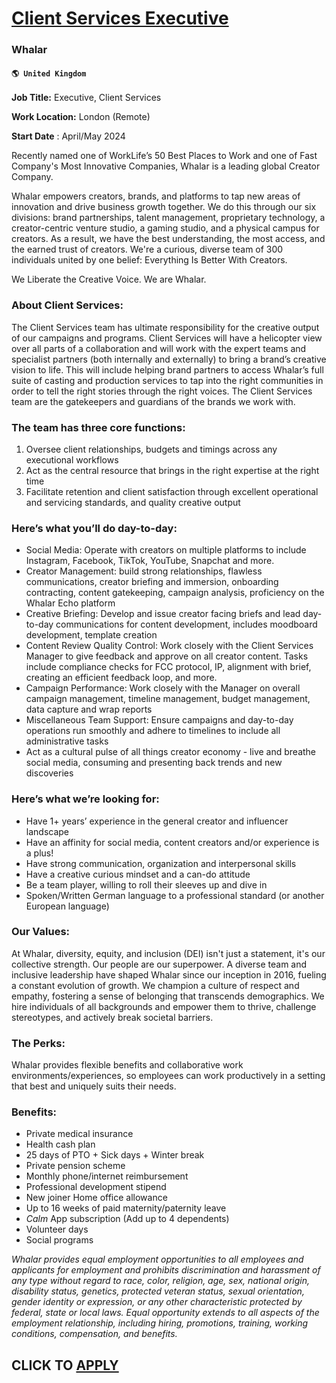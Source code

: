 # [Client Services Executive](https://www.remotewlb.com/apply/client-services-executive-73380)  
### Whalar  
#### `🌎 United Kingdom`  

**Job Title:** Executive, Client Services

 **Work Location:** London (Remote)

 **Start Date** : April/May 2024

Recently named one of WorkLife’s 50 Best Places to Work and one of Fast Company's Most Innovative Companies, Whalar is a leading global Creator Company.

Whalar empowers creators, brands, and platforms to tap new areas of innovation and drive business growth together. We do this through our six divisions: brand partnerships, talent management, proprietary technology, a creator-centric venture studio, a gaming studio, and a physical campus for creators. As a result, we have the best understanding, the most access, and the earned trust of creators. We're a curious, diverse team of 300 individuals united by one belief: Everything Is Better With Creators.

We Liberate the Creative Voice. We are Whalar.

###  **About Client Services:**

The Client Services team has ultimate responsibility for the creative output of our campaigns and programs. Client Services will have a helicopter view over all parts of a collaboration and will work with the expert teams and specialist partners (both internally and externally) to bring a brand’s creative vision to life. This will include helping brand partners to access Whalar’s full suite of casting and production services to tap into the right communities in order to tell the right stories through the right voices. The Client Services team are the gatekeepers and guardians of the brands we work with.

### The team has three core functions:

  1. Oversee client relationships, budgets and timings across any executional workflows
  2. Act as the central resource that brings in the right expertise at the right time 
  3. Facilitate retention and client satisfaction through excellent operational and servicing standards, and quality creative output

### Here’s what you’ll do day-to-day:

  * Social Media: Operate with creators on multiple platforms to include Instagram, Facebook, TikTok, YouTube, Snapchat and more. 
  * Creator Management: build strong relationships, flawless communications, creator briefing and immersion, onboarding contracting, content gatekeeping, campaign analysis, proficiency on the Whalar Echo platform
  * Creative Briefing: Develop and issue creator facing briefs and lead day-to-day communications for content development, includes moodboard development, template creation
  * Content Review Quality Control: Work closely with the Client Services Manager to give feedback and approve on all creator content. Tasks include compliance checks for FCC protocol, IP, alignment with brief, creating an efficient feedback loop, and more.
  * Campaign Performance: Work closely with the Manager on overall campaign management, timeline management, budget management, data capture and wrap reports
  * Miscellaneous Team Support: Ensure campaigns and day-to-day operations run smoothly and adhere to timelines to include all administrative tasks
  * Act as a cultural pulse of all things creator economy - live and breathe social media, consuming and presenting back trends and new discoveries 

### Here’s what we’re looking for:

  * Have 1+ years’ experience in the general creator and influencer landscape 
  * Have an affinity for social media, content creators and/or experience is a plus!
  * Have strong communication, organization and interpersonal skills
  * Have a creative curious mindset and a can-do attitude
  * Be a team player, willing to roll their sleeves up and dive in
  * Spoken/Written German language to a professional standard (or another European language)

###  **Our Values:**

At Whalar, diversity, equity, and inclusion (DEI) isn't just a statement, it's our collective strength. Our people are our superpower. A diverse team and inclusive leadership have shaped Whalar since our inception in 2016, fueling a constant evolution of growth. We champion a culture of respect and empathy, fostering a sense of belonging that transcends demographics. We hire individuals of all backgrounds and empower them to thrive, challenge stereotypes, and actively break societal barriers.

### **The Perks:**

Whalar provides flexible benefits and collaborative work environments/experiences, so employees can work productively in a setting that best and uniquely suits their needs.

### Benefits:

  * Private medical insurance
  * Health cash plan
  * 25 days of PTO + Sick days + Winter break
  * Private pension scheme
  * Monthly phone/internet reimbursement
  * Professional development stipend
  * New joiner Home office allowance 
  * Up to 16 weeks of paid maternity/paternity leave
  *  _Calm_ App subscription (Add up to 4 dependents)
  * Volunteer days
  * Social programs

 _Whalar provides equal employment opportunities to all employees and applicants for employment and prohibits discrimination and harassment of any type without regard to race, color, religion, age, sex, national origin, disability status, genetics, protected veteran status, sexual orientation, gender identity or expression, or any other characteristic protected by federal, state or local laws. Equal opportunity extends to all aspects of the employment relationship, including hiring, promotions, training, working conditions, compensation, and benefits._

  
## CLICK TO [APPLY](https://www.remotewlb.com/apply/client-services-executive-73380)

